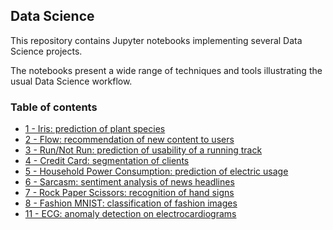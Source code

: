 ## Data Science

This repository contains Jupyter notebooks implementing several Data Science projects. 

The notebooks present a wide range of techniques and tools illustrating the usual Data Science workflow.

### Table of contents

* [1 - Iris: prediction of plant species](https://github.com/bmarroc/data-science/blob/edfda7bd21378355c62170f57f20db9cf3e735d3/1/ds_1.ipynb)
* [2 - Flow: recommendation of new content to users](https://github.com/bmarroc/data-science/blob/8d1a6bb1c56bf3ad09d47fe3c6756606fec63b3d/2/ds_2.ipynb)
* [3 - Run/Not Run: prediction of usability of a running track](https://github.com/bmarroc/data-science/blob/c079fd9b76463a5f0916eed12fdb45c12077825c/3/ds_3.ipynb)
* [4 - Credit Card: segmentation of clients](https://github.com/bmarroc/data-science/blob/2b9933cf10870ebbe96ab0fb623409496e313f4c/4/ds_4.ipynb)
* [5 - Household Power Consumption: prediction of electric usage](https://github.com/bmarroc/data-science/blob/6465666471a8a4607448984bb58e19a5207299ec/5/ds_5.ipynb)
* [6 - Sarcasm: sentiment analysis of news headlines](https://github.com/bmarroc/data-science/blob/858482f071c97616b4e135c598f22926fa1f0698/6/ds_6.ipynb)
* [7 - Rock Paper Scissors: recognition of hand signs](https://github.com/bmarroc/data-science/blob/c0967977df17692c34b474e3d533ac1edb039d1d/7/ds_7.ipynb)
* [8 - Fashion MNIST: classification of fashion images](https://github.com/bmarroc/data-science/blob/83baa1bd0d0ef1b5cb4dfc92c16d693f7a0f90a3/8/ds_8.ipynb)
* [11 - ECG: anomaly detection on electrocardiograms]()
<!---
* [9 - Properati: prediction of house prices]()
* [10 - Titanic: prediction of survival of a disaster]()
--->
